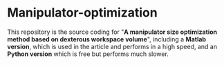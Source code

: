 # Manipulator-optimization

This repository is the source coding for "**A manipulator size optimization method based on dexterous workspace volume**", including a **Matlab version**, which is used in the article and performs in a high speed, and an **Python version** which is free but performs much slower.

